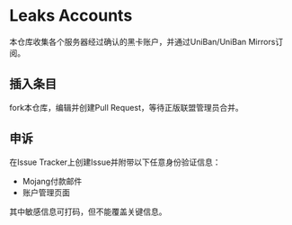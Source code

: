 # Leaks Accounts
本仓库收集各个服务器经过确认的黑卡账户，并通过UniBan/UniBan Mirrors订阅。

## 插入条目
fork本仓库，编辑并创建Pull Request，等待正版联盟管理员合并。

## 申诉
在Issue Tracker上创建Issue并附带以下任意身份验证信息：
* Mojang付款邮件
* 账户管理页面

其中敏感信息可打码，但不能覆盖关键信息。